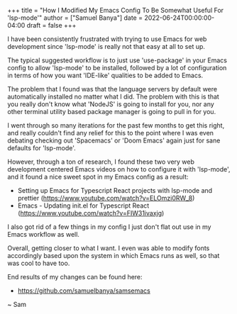 +++
title = "How I Modified My Emacs Config To Be Somewhat Useful For 'lsp-mode'"
author = ["Samuel Banya"]
date = 2022-06-24T00:00:00-04:00
draft = false
+++

I have been consistently frustrated with trying to use Emacs for web development since 'lsp-mode' is really not that easy at all to set up.

The typical suggested workflow is to just use 'use-package' in your Emacs config to allow 'lsp-mode' to be installed, followed by a lot of configuration in terms of how you want 'IDE-like' qualities to be added to Emacs.

The problem that I found was that the language servers by default were automatically installed no matter what I did. The problem with this is that you really don't know what 'NodeJS' is going to install for you, nor any other terminal utility based package manager is going to pull in for you.

I went through so many iterations for the past few months to get this right, and really couldn't find any relief for this to the point where I was even debating checking out 'Spacemacs' or 'Doom Emacs' again just for sane defaults for 'lsp-mode'.

However, through a ton of research, I found these two very web development centered Emacs videos on how to configure it with 'lsp-mode', and it found a nice sweet spot in my Emacs config as a result:

-   Setting up Emacs for Typescript React projects with lsp-mode and prettier (<https://www.youtube.com/watch?v=ELOmzi0RW_8>)
-   Emacs - Updating init.el for Typescript React (<https://www.youtube.com/watch?v=FIW31ivaxjg>)

I also got rid of a few things in my config I just don't flat out use in my Emacs workflow as well.

Overall, getting closer to what I want. I even was able to modify fonts accordingly based upon the system in which Emacs runs as well, so that was cool to have too.

End results of my changes can be found here:

-   <https://github.com/samuelbanya/samsemacs>

~ Sam